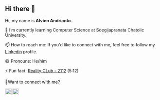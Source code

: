 ## Hi there 👋

Hi, my name is **Alvien Andrianto**.<br>

🌱 I’m currently learning Computer Science at Soegijapranata Chatolic University. <br>

📫 How to reach me: If you'd like to connect with me, feel free to follow my [Linkedin](https://www.linkedin.com/in/alvien-andrianto/) profile.

😄 Pronouns: He/him

⚡ Fun fact: [Reality CLub - 2112](https://open.spotify.com/track/5Gxwk3TSekI4GVMpFvPBEc?si=1b2f64f54ff94bb5) (5:12) 

  <p>💬Want to connect with me?</p> 
  <a href="https://open.spotify.com/user/w4wmsxcawn82ptf4c02y1coz3?si=df9f11ec3a1a437e"><img align="left" alt="Spotify" title="Spotify" width="21px" src="https://seeklogo.com/images/S/spotify-2015-logo-560E071CB7-seeklogo.com.png" /></a>
  <a href="https://discordapp.com/users/587458390280765463"><img align="left" alt="Discord" title="Discord" width="21px" src="https://seeklogo.com/images/D/discord-logo-7A1EC3216C-seeklogo.com.png" /></a>

<!--
**alvienandrianto/alvienandrianto** is a ✨ _special_ ✨ repository because its `README.md` (this file) appears on your GitHub profile.

Here are some ideas to get you started:

- 🔭 I’m currently working on ...
- 🌱 I’m currently learning ...
- 👯 I’m looking to collaborate on ...
- 🤔 I’m looking for help with ...
- 💬 Ask me about ...
- 📫 How to reach me: ...
- 😄 Pronouns: ...
- ⚡ Fun fact: ...
-->
